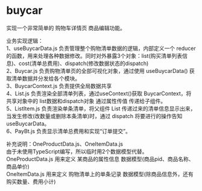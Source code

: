 # buycar

实现一个非常简单的 购物车详情页 商品编辑功能。  

业务实现逻辑：  
1、useBuycarData.js 负责管理整个购物清单数据的逻辑，内部定义一个 reducer 的函数，用来处理各种数据修改。同时对外暴露3个对象：list(购买清单列表信息)、cost(清单总费用)、dispatch(修改数据状态的dispatch)  
2、Buycar.js 负责购物清单页的全部可视化对象，通过使用 useBuycarData() 获取清单数据并分发给各个模块。  
3、BuycarContext.js 负责提供全局数据共享  
4、List.js  负责渲染全部清单列表，通过useContext()获取 BuycarContext，将共享对象中的 list数据和dispatch对象 通过属性传值 传递给子组件。  
5、ListItem.js 负责渲染单条清单，将父组件 List 传递过来的清单信息显示出来，当发生修改(改数量或删除本条清单)时，通过 dispatch 将要进行的操作告知 useBuycarData。  
6、PayBt.js 负责显示清单总费用和实现“订单提交”。  

补充说明：OneProductData.js、OneItemData.js  
由于未使用TypeScript编写，所以临时用2个数据模型代替。  
OneProductData.js 用来定义 某商品的属性信息 数据模型(商品pid、商品名称、商品单价)  
OneItemData.js 用来定义 购物清单上的单条记录 数据模型(除商品信息外，还有购买数量、费用小计)
